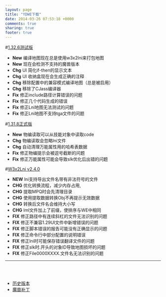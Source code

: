 ```yaml
---
layout: page
title: "YDWE下载"
date: 2014-03-26 07:53:18 +0000
comments: true
sharing: true
footer: true
---
```


#[1.32.6测试版](https://pan.baidu.com/s/1xo0-OpZ1v-YfxR46MkV_Ww)

* **New** 编译地图现在总是使用w3x2lni来打包地图
* **New** 现在会检测不支持的魔兽版本
* **Chg** UI 简化if-then的显示文本
* **Chg** UI 收纳盒现在会生成正确的注释
* **Chg** 移除配置中的兼容模式编译地图（总是被启用）
* **Chg** 移除了CJass编译器
* **Fix** 修正include路径计算错误的问题
* **Fix** 修正几个代码生成的错误
* **Fix** 修正Lni地图无法测试的问题
* **Fix** 修正Lni地图不支持tga文件的问题

#[1.31.8正式版](http://pan.baidu.com/s/1pLBeFrX)

* **New** 物编读取可以从技能对象中读取code
* **Chg** 物编读取会忽略lni文件
* **Chg** 自动清理万能属性用的哈希表数据
* **Fix** 修正物编提示会被逗号截断的问题
* **Fix** 修正万能属性可能会导致slk优化后出错的问题


#[W3x2Lni v2.4.0](https://pan.baidu.com/s/1EZ95ZiH45qQ6nr9pgZmX3g)

* **NEW** lni支持导出文件名带有非法符号的文件
* **CHG** 优化转换流程，减少内存占用,
* **CHG** 提取MPQ时会先清理目录
* **CHG** 使用提取数据转换Obj不再提示无效数据
* **CHG** 转换后文件名会维持大小写
* **CHG** lml文件加上了前缀，使排序与WE中相同
* **FIX** 修正路径中有连续斜杠的文件无法识别的问题
* **FIX** 修正不兼容1.29UI文件中新增错误的问题
* **FIX** 修正脚本错误的报告可能没有正确显示的问题
* **FIX** 修正命令行中部分配置的说明错误
* **FIX** 修正lni时可能保存错误翻译文件的问题
* **FIX** 修正slk时.开头的对象ID导致地图损坏的问题
* **FIX** 修正File0000XXXX.文件名无法识别的问题

---

<br><br>

* [历史版本](http://pan.baidu.com/share/link?shareid=401650&uk=3389291567)
* [魔兽补丁](http://pan.baidu.com/share/link?shareid=401621&uk=3389291567)
